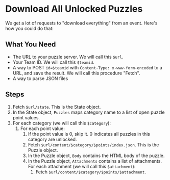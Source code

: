 Download All Unlocked Puzzles
========================

We get a lot of requests to "download everything" from an event.
Here's how you could do that:

What You Need
------------

* The URL to your puzzle server. We will call this `$url`.
* Your Team ID. We will call this `$teamid`.
* A way to POST `id=$teamid` 
    with `Content-Type: x-www-form-encoded` to a URL, 
    and save the result. 
    We will call this procedure "Fetch".
* A way to parse JSON files

Steps
-----

1. Fetch `$url/state`. This is the State object.
2. In the State object, `Puzzles` maps category name to a list of open puzzle point values.
3. For each category (we will call this `$category`):
    1. For each point value:
        1. If the point value is 0, skip it. 0 indicates all puzzles in this category are unlocked.
        2. Fetch `$url/content/$category/$points/index.json`. This is the Puzzle object.
        3. In the Puzzle object, `Body` contains the HTML body of the puzzle.
        4. In the Puzzle object, `Attachments` contains a list of attachments.
            For each attachment (we will call this `$attachment`):
            1. Fetch `$url/content/$category/$points/$attachment`.
